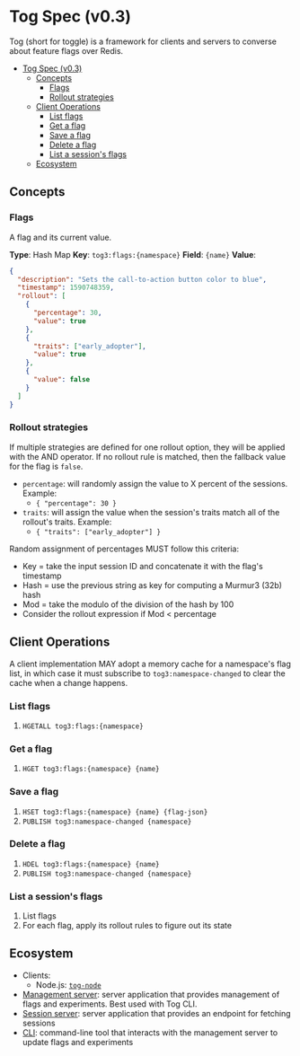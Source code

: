 # Tog Spec (v0.3)

Tog (short for toggle) is a framework for clients and servers to converse about feature flags over Redis.

- [Tog Spec (v0.3)](#tog-spec-v03)
  - [Concepts](#concepts)
    - [Flags](#flags)
    - [Rollout strategies](#rollout-strategies)
  - [Client Operations](#client-operations)
    - [List flags](#list-flags)
    - [Get a flag](#get-a-flag)
    - [Save a flag](#save-a-flag)
    - [Delete a flag](#delete-a-flag)
    - [List a session's flags](#list-a-sessions-flags)
  - [Ecosystem](#ecosystem)

## Concepts

### Flags

A flag and its current value.

**Type**: Hash Map
**Key**: `tog3:flags:{namespace}`
**Field**: `{name}`
**Value**:

```json
{
  "description": "Sets the call-to-action button color to blue",
  "timestamp": 1590748359,
  "rollout": [
    {
      "percentage": 30,
      "value": true
    },
    {
      "traits": ["early_adopter"],
      "value": true
    },
    {
      "value": false
    }
  ]
}
```

### Rollout strategies

If multiple strategies are defined for one rollout option, they will be applied with the AND operator. If no rollout rule is matched, then the fallback value for the flag is `false`.

- `percentage`: will randomly assign the value to X percent of the sessions. Example:
  - `{ "percentage": 30 }`
- `traits`: will assign the value when the session's traits match all of the rollout's traits. Example:
  - `{ "traits": ["early_adopter"] }`

Random assignment of percentages MUST follow this criteria:

- Key = take the input session ID and concatenate it with the flag's timestamp
- Hash = use the previous string as key for computing a Murmur3 (32b) hash
- Mod = take the modulo of the division of the hash by 100
- Consider the rollout expression if Mod < percentage

## Client Operations

A client implementation MAY adopt a memory cache for a namespace's flag list, in which case it must subscribe to `tog3:namespace-changed` to clear the cache when a change happens.

### List flags

1. `HGETALL tog3:flags:{namespace}`

### Get a flag

1. `HGET tog3:flags:{namespace} {name}`

### Save a flag

1. `HSET tog3:flags:{namespace} {name} {flag-json}`
2. `PUBLISH tog3:namespace-changed {namespace}`

### Delete a flag

1. `HDEL tog3:flags:{namespace} {name}`
2. `PUBLISH tog3:namespace-changed {namespace}`

### List a session's flags

1. List flags
2. For each flag, apply its rollout rules to figure out its state

## Ecosystem

- Clients:
  - Node.js: [`tog-node`](https://github.com/escaletech/tog-node)
- [Management server](https://github.com/escaletech/tog-management-server): server application that provides management of flags and experiments. Best used with Tog CLI.
- [Session server](https://github.com/escaletech/tog-session-server): server application that provides an endpoint for fetching sessions
- [CLI](https://github.com/escaletech/tog-cli): command-line tool that interacts with the management server to update flags and experiments